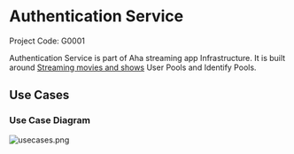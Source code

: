 # Authentication Service #
Project Code: G0001

Authentication Service is part of Aha streaming app Infrastructure. It is built around [Streaming movies and shows](https://www.aha.video/?gclid=CjwKCAiA5L2tBhBTEiwAdSxJX0_8Z3SMnEEoj5VQnuTIlmsxbonCy70TPotaidBpOEzECWPo-ss52RoCnl8QAvD_BwE) User Pools and Identify Pools.

## Use Cases ##

### Use Case Diagram ###
![usecases.png](https://github.com/Nukalaalekhya/project-1/assets/132035324/e2e42581-57d8-413b-a1d6-e7c717471998)

